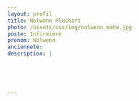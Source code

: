 ```yaml
---
layout: profil
title: Nolwenn Pluchart
photo: /assets/css/img/nolwenn_mahe.jpg
poste: Infirmière
prenom: Nolwenn
anciennete: 
description: |
 

  

  
---
```

